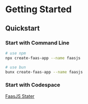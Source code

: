# Getting Started

## Quickstart

### Start with Command Line

```bash
# use npm
npx create-faas-app --name faasjs

# use bun
bunx create-faas-app --name faasjs
```

### Start with Codespace

[FaasJS Stater](https://github.com/faasjs/starter)
